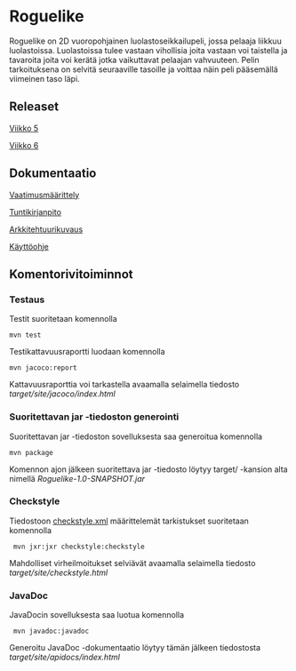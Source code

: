 # Roguelike

Roguelike on 2D vuoropohjainen luolastoseikkailupeli, jossa pelaaja liikkuu luolastoissa. Luolastoissa tulee vastaan vihollisia joita vastaan voi taistella ja tavaroita joita voi kerätä jotka vaikuttavat pelaajan vahvuuteen. Pelin tarkoituksena on selvitä seuraaville tasoille ja voittaa näin peli pääsemällä viimeinen taso läpi.

## Releaset
[Viikko 5](https://github.com/Zentryn/ot-harjoitustyo/releases/tag/Viikko5)

[Viikko 6](https://github.com/Zentryn/ot-harjoitustyo/releases/tag/Viikko6)

## Dokumentaatio
[Vaatimusmäärittely](https://github.com/Zentryn/ot-harjoitustyo/blob/master/dokumentaatio/vaatimusmaarittely.md)

[Tuntikirjanpito](https://github.com/Zentryn/ot-harjoitustyo/blob/master/dokumentaatio/tuntikirjanpito.md)

[Arkkitehtuurikuvaus](https://github.com/Zentryn/ot-harjoitustyo/blob/master/dokumentaatio/arkkitehtuuri.md)

[Käyttöohje](https://github.com/Zentryn/ot-harjoitustyo/blob/master/dokumentaatio/kayttoohje.md)

## Komentorivitoiminnot

### Testaus

Testit suoritetaan komennolla
```
mvn test
```



Testikattavuusraportti luodaan komennolla
```
mvn jacoco:report
```
Kattavuusraporttia voi tarkastella avaamalla selaimella tiedosto _target/site/jacoco/index.html_

### Suoritettavan jar -tiedoston generointi
Suoritettavan jar -tiedoston sovelluksesta saa generoitua komennolla
```
mvn package
```
Komennon ajon jälkeen suoritettava jar -tiedosto löytyy target/ -kansion alta nimellä _Roguelike-1.0-SNAPSHOT.jar_

### Checkstyle

Tiedostoon [checkstyle.xml](https://github.com/Zentryn/ot-harjoitustyo/blob/master/checkstyle.xml) määrittelemät tarkistukset suoritetaan komennolla

```
 mvn jxr:jxr checkstyle:checkstyle
```

Mahdolliset virheilmoitukset selviävät avaamalla selaimella tiedosto _target/site/checkstyle.html_

### JavaDoc
JavaDocin sovelluksesta saa luotua komennolla

```
 mvn javadoc:javadoc
```

Generoitu JavaDoc -dokumentaatio löytyy tämän jälkeen tiedostosta _target/site/apidocs/index.html_
